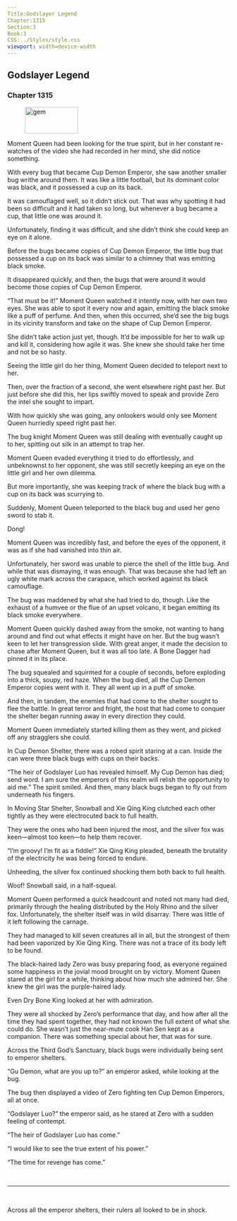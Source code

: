 ```yaml
---
Title:Godslayer Legend 
Chapter:1315 
Section:3 
Book:3 
CSS:../Styles/style.css 
viewport: width=device-width
---
```

  
## Godslayer Legend
### Chapter 1315
  
<figure>
	<img src="../Images/gem.gif" alt="gem" id="gem" width="120" height="60" />
</figure>
  

  
Moment Queen had been looking for the true spirit, but in her constant re-watches of the video she had recorded in her mind, she did notice something.

With every bug that became Cup Demon Emperor, she saw another smaller bug writhe around them. It was like a little football, but its dominant color was black, and it possessed a cup on its back.

It was camouflaged well, so it didn’t stick out. That was why spotting it had been so difficult and it had taken so long, but whenever a bug became a cup, that little one was around it.

Unfortunately, finding it was difficult, and she didn’t think she could keep an eye on it alone.

Before the bugs became copies of Cup Demon Emperor, the little bug that possessed a cup on its back was similar to a chimney that was emitting black smoke.

It disappeared quickly, and then, the bugs that were around it would become those copies of Cup Demon Emperor.

“That must be it!” Moment Queen watched it intently now, with her own two eyes. She was able to spot it every now and again, emitting the black smoke like a puff of perfume. And then, when this occurred, she’d see the big bugs in its vicinity transform and take on the shape of Cup Demon Emperor.

She didn’t take action just yet, though. It’d be impossible for her to walk up and kill it, considering how agile it was. She knew she should take her time and not be so hasty.

Seeing the little girl do her thing, Moment Queen decided to teleport next to her.

Then, over the fraction of a second, she went elsewhere right past her. But just before she did this, her lips swiftly moved to speak and provide Zero the intel she sought to impart.

With how quickly she was going, any onlookers would only see Moment Queen hurriedly speed right past her.

The bug knight Moment Queen was still dealing with eventually caught up to her, spitting out silk in an attempt to trap her.

Moment Queen evaded everything it tried to do effortlessly, and unbeknownst to her opponent, she was still secretly keeping an eye on the little girl and her own dilemma.

But more importantly, she was keeping track of where the black bug with a cup on its back was scurrying to.

Suddenly, Moment Queen teleported to the black bug and used her geno sword to stab it.

Dong!

Moment Queen was incredibly fast, and before the eyes of the opponent, it was as if she had vanished into thin air.

Unfortunately, her sword was unable to pierce the shell of the little bug. And while that was dismaying, it was enough. That was because she had left an ugly white mark across the carapace, which worked against its black camouflage.

The bug was maddened by what she had tried to do, though. Like the exhaust of a humvee or the flue of an upset volcano, it began emitting its black smoke everywhere.

Moment Queen quickly dashed away from the smoke, not wanting to hang around and find out what effects it might have on her. But the bug wasn’t keen to let her transgression slide. With great anger, it made the decision to chase after Moment Queen, but it was all too late. A Bone Dagger had pinned it in its place.

The bug squealed and squirmed for a couple of seconds, before exploding into a thick, soupy, red haze. When the bug died, all the Cup Demon Emperor copies went with it. They all went up in a puff of smoke.

And then, in tandem, the enemies that had come to the shelter sought to flee the battle. In great terror and fright, the host that had come to conquer the shelter began running away in every direction they could.

Moment Queen immediately started killing them as they went, and picked off any stragglers she could.

In Cup Demon Shelter, there was a robed spirit staring at a can. Inside the can were three black bugs with cups on their backs.

“The heir of Godslayer Luo has revealed himself. My Cup Demon has died; send word. I am sure the emperors of this realm will relish the opportunity to aid me.” The spirit smiled. And then, many black bugs began to fly out from underneath his fingers.

In Moving Star Shelter, Snowball and Xie Qing King clutched each other tightly as they were electrocuted back to full health.

They were the ones who had been injured the most, and the silver fox was keen—almost too keen—to help them recover.

“I’m groovy! I’m fit as a fiddle!” Xie Qing King pleaded, beneath the brutality of the electricity he was being forced to endure.

Unheeding, the silver fox continued shocking them both back to full health.

Woof! Snowball said, in a half-squeal.

Moment Queen performed a quick headcount and noted not many had died, primarily through the healing distributed by the Holy Rhino and the silver fox. Unfortunately, the shelter itself was in wild disarray. There was little of it left following the carnage.

They had managed to kill seven creatures all in all, but the strongest of them had been vaporized by Xie Qing King. There was not a trace of its body left to be found.

The black-haired lady Zero was busy preparing food, as everyone regained some happiness in the jovial mood brought on by victory. Moment Queen stared at the girl for a while, thinking about how much she admired her. She knew the girl was the purple-haired lady.

Even Dry Bone King looked at her with admiration.

They were all shocked by Zero’s performance that day, and how after all the time they had spent together, they had not known the full extent of what she could do. She wasn’t just the near-mute cook Han Sen kept as a companion. There was something special about her, that was for sure.

Across the Third God’s Sanctuary, black bugs were individually being sent to emperor shelters.

“Gu Demon, what are you up to?” an emperor asked, while looking at the bug.

The bug then displayed a video of Zero fighting ten Cup Demon Emperors, all at once.

“Godslayer Luo?” the emperor said, as he stared at Zero with a sudden feeling of contempt.

“The heir of Godslayer Luo has come.”

“I would like to see the true extent of his power.”

“The time for revenge has come.”

<br>

*****

<br>

Across all the emperor shelters, their rulers all looked to be in shock.